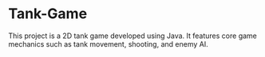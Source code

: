 # Tank-Game
This project is a 2D tank game developed using Java. It features core game mechanics such as tank movement, shooting, and enemy AI. 
